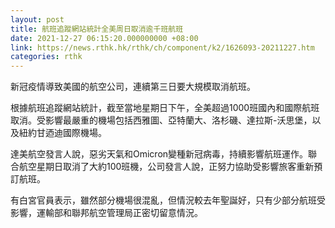 ```yaml
---
layout: post
title: 航班追蹤網站統計全美周日取消逾千班航班
date: 2021-12-27 06:15:20.000000000 +08:00
link: https://news.rthk.hk/rthk/ch/component/k2/1626093-20211227.htm
categories: rthk
---
```


新冠疫情導致美國的航空公司，連續第三日要大規模取消航班。

根據航班追蹤網站統計，截至當地星期日下午，全美超過1000班國內和國際航班取消。受影響最嚴重的機場包括西雅圖、亞特蘭大、洛杉磯、達拉斯-沃思堡，以及紐約甘迺迪國際機場。

達美航空發言人說，惡劣天氣和Omicron變種新冠病毒，持續影響航班運作。聯合航空星期日取消了大約100班機，公司發言人說，正努力協助受影響旅客重新預訂航班。

有白宮官員表示，雖然部分機場很混亂，但情況較去年聖誕好，只有少部分航班受影響，運輸部和聯邦航空管理局正密切留意情況。
